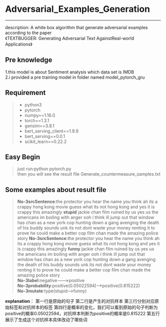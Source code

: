 # Adversarial_Examples_Generation 

------

description:  A white box algorithm that generate adversarial examples according to the paper  
《TEXTBUGGER: Generating Adversarial Text AgainstReal-world Applications》

## Pre knowledge
1.this model is about Sentiment analysis which data set is IMDB  
2.i provided a pre training model in folder named model_pytorch_gru
## Requirement
> * python3
> * pytorch
> * numpy==1.16.0
> * torch==1.3.1
> * gensim==3.8.1
> * bert_serving_client==1.9.9
> * bert_serving==0.0.1
> * scikit_learn==0.22.2

## Easy Begin
> just run:python pytorch.py  
then you will see the result file Generate_countermeasure_samples.txt

## Some examples about result file
>**No-3srcSentence**:the protector you hear the name you think ah its a crappy hong kong movie guess what its not hong kong and yes it is crappy this amazingly **stupid** jackie chan film ruined by us yes us the americans im boiling with anger ooh i think ill jump out that window has chan as a new york cop hunting down a gang avenging the death of his buddy sounds unk its not dont waste your money renting it to prove he could make a better cop film chan made the amazing police story 
**No-3srcSentence**:the protector you hear the name you think ah its a crappy hong kong movie guess what its not hong kong and yes it is crappy this amazingly **funny** jackie chan film ruined by us yes us the americans im boiling with anger ooh i think ill jump out that window has chan as a new york cop hunting down a gang avenging the death of his buddy sounds unk its not dont waste your money renting it to prove he could make a better cop film chan made the amazing police story  
**No-3label**:negative--->positive  
**No-3probability**:positive(0.05022594)-->positive(0.815222)       
**No-3mutate**:type(stupid-->funny)  

**explanation**：
第一行是原始的句子
第二行是产生的对抗样本
第三行分别对应原始标签和对抗样本的标签
第四行是概率的变化，我们可以看到原始的句子判断为positive的概率0.05022594，对抗样本判断为positive的概率是0.815222
第五行展示了生成这个对抗样本具体改动了哪些词
